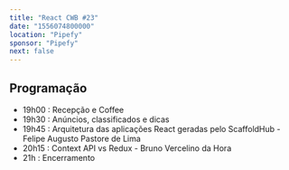 ```yaml
---
title: "React CWB #23"
date: "1556074800000"
location: "Pipefy"
sponsor: "Pipefy"
next: false
---
```


## Programação

- 19h00 : Recepção e Coffee
- 19h30 : Anúncios, classificados e dicas
- 19h45 : Arquitetura das aplicações React geradas pelo ScaffoldHub - Felipe Augusto Pastore de Lima
- 20h15 : Context API vs Redux - Bruno Vercelino da Hora
- 21h : Encerramento
